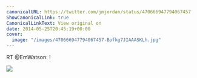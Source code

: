 ```yaml
---
canonicalURL: https://twitter.com/jmjordan/status/470666947794067457
ShowCanonicalLink: true
CanonicalLinkText: View original on
date: 2014-05-25T20:45:19+00:00
cover:
  image: "/images/470666947794067457-Bofkg7JIAAASKLh.jpg"
---
```

RT @EmWatson: !

![](/images/470666947794067457-Bofkg7JIAAASKLh.jpg)